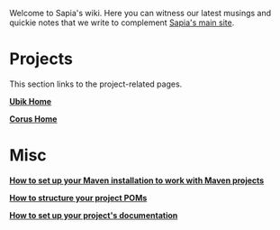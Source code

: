 Welcome to Sapia's wiki. Here you can witness our latest musings and quickie notes that we write to complement [Sapia's main site](http://www.sapia-oss.org).

# Projects #

This section links to the project-related pages.

**[Ubik Home](Ubik.md)**

**[Corus Home](CorusHome.md)**

# Misc #

**[How to set up your Maven installation to work with Maven projects](MavenSetup.md)**

**[How to structure your project POMs](StructuringYourPOMs.md)**

**[How to set up your project's documentation](ProjectDocumentation.md)**

